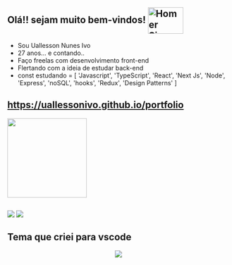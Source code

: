 ## Olá!! sejam muito bem-vindos! <img align="center" alt="Homer Simpson" height="60" width="80" src="https://media.giphy.com/media/L4ZI0w4waQ2vSkMgU9/giphy.gif">

- Sou Uallesson Nunes Ivo
- 27 anos... e contando..
- Faço freelas com desenvolvimento front-end
- Flertando com a ideia de estudar back-end
- const estudando = [
 'Javascript', 
 'TypeScript', 
 'React', 
 'Next Js', 
 'Node', 
 'Express', 
 'noSQL', 
 'hooks', 
 'Redux', 
 'Design Patterns'
 ]

 
## https://uallessonivo.github.io/portfolio

<div>
  <a href="https://github.com/Uallessonivo">
  <img height="180em" src="https://github-readme-stats.vercel.app/api/top-langs/?username=Uallessonivo&layout=compact&langs_count=8&theme=dark"/>
<div>
  
  ##
  
  <div>
  <a href = "mailto: uallessons@gmail.com"><img src="https://img.shields.io/badge/-Gmail-%230077B5?style=for-the-badge&logo=gmail&logoColor=white" target="_blank"></a>
  <a href="https://instagram.com/uallesson_ivo" target="_blank"><img src="https://img.shields.io/badge/-Instagram-%23333?style=for-the-badge&logo=instagram&logoColor=white" target="_blank"></a>
</div>

## Tema que criei para vscode

<div align="center">
	<a href="https://marketplace.visualstudio.com/items?itemName=Uallesson.CelestialDraculaTheme">
		<img src="https://img.shields.io/badge/-VISUAL%20STUDIO%20MARKETPLACE-orange" /></a>
</div>
